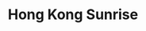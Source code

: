 ---
title: Hong Kong Sunrise
tags: john
image: /files/HK_Sunrise/HK_Sunrise_2000.jpg
imageBase: HK_Sunrise
alt: Sunrise over the islands of Hong Kong, with the city center in the distance. 
imageDate: May 2025
location: Hong Kong SAR
camera: Canon 5D
metaDescription: Sunrise over the islands of Hong Kong, with the city center in the distance. 
---